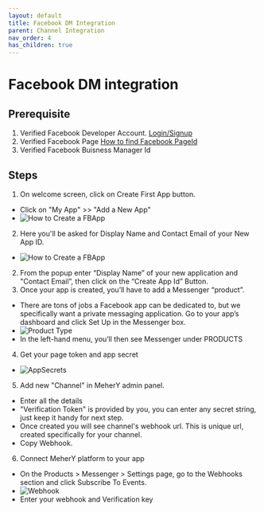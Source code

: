 ```yaml
---
layout: default
title: Facebook DM Integration
parent: Channel Integration
nav_order: 4
has_children: true
---
```

# Facebook DM integration

## Prerequisite
1. Verified Facebook Developer Account. [Login/Signup](https://developer.facebook.com/)
2. Verified Facebook Page [How to find Facebook PageId](https://www.facebook.com/help/1503421039731588)
3. Verified Facebook Buisness Manager Id

## Steps
1. On welcome screen, click on Create First App button. 
  - Click on "My App" >> "Add a New App"
  - ![How to Create a FBApp](https://theonetechnologies.com/Posts/files/select-an%20app-type_637714276530355668.png)
2. Here you'll be asked for Display Name and Contact Email of your New App ID.
  - ![How to Create a FBApp](https://theonetechnologies.com/Posts/files/entering%20-details-in-app-type%20(1)_637714276532494269.png)
2. From the popup enter “Display Name” of your new application and "Contact Email”, then click on the “Create App Id” Button.
3. Once your app is created, you’ll have to add a Messenger “product”.
  - There are tons of jobs a Facebook app can be dedicated to, but we specifically want a private messaging application. Go to your app’s dashboard and click Set Up in the Messenger box.
  - ![Product Type](https://miro.medium.com/max/1400/0*mh37nWRW5_keeS-0.png)
  - In the left-hand menu, you’ll then see Messenger under PRODUCTS
4. Get your page token and app secret
  - ![AppSecrets](https://support.appmachine.com/hc/article_attachments/360000207090/Screen_Shot_2018-05-03_at_10.05.45.png)
5. Add new "Channel"  in MeherY admin panel.
  - Enter all the details
  - "Verification Token" is provided by you, you can enter any secret string, just keep it handy for next step.
  - Once created you will see channel's webhook url. This is unique url, created specifically for your channel.
  - Copy Webhook.
6. Connect MeherY platform to your app
  - On the Products > Messenger > Settings page, go to the Webhooks section and click Subscribe To Events.
  - ![Webhook](https://miro.medium.com/max/1400/1*2PvIugb_27r0V9S--mnuWA.png)
  - Enter your webhook and Verification key

